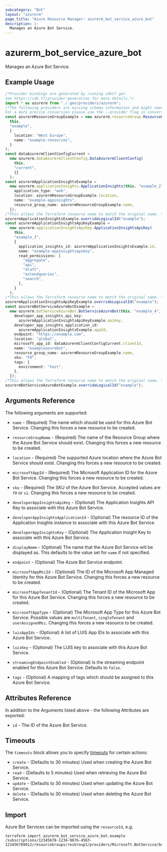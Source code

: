 ```yaml
---
subcategory: "Bot"
layout: "azurerm"
page_title: "Azure Resource Manager: azurerm_bot_service_azure_bot"
description: |-
  Manages an Azure Bot Service.
---
```


# azurerm\_bot\_service\_azure\_bot

Manages an Azure Bot Service.

## Example Usage

```typescript
/*Provider bindings are generated by running cdktf get.
See https://cdk.tf/provider-generation for more details.*/
import * as azurerm from "./.gen/providers/azurerm";
/*The following providers are missing schema information and might need manual adjustments to synthesize correctly: azurerm.
For a more precise conversion please use the --provider flag in convert.*/
const azurermResourceGroupExample = new azurerm.resourceGroup.ResourceGroup(
  this,
  "example",
  {
    location: "West Europe",
    name: "example-resources",
  }
);
const dataAzurermClientConfigCurrent =
  new azurerm.dataAzurermClientConfig.DataAzurermClientConfig(
    this,
    "current",
    {}
  );
const azurermApplicationInsightsExample =
  new azurerm.applicationInsights.ApplicationInsights(this, "example_2", {
    application_type: "web",
    location: azurermResourceGroupExample.location,
    name: "example-appinsights",
    resource_group_name: azurermResourceGroupExample.name,
  });
/*This allows the Terraform resource name to match the original name. You can remove the call if you don't need them to match.*/
azurermApplicationInsightsExample.overrideLogicalId("example");
const azurermApplicationInsightsApiKeyExample =
  new azurerm.applicationInsightsApiKey.ApplicationInsightsApiKey(
    this,
    "example_3",
    {
      application_insights_id: azurermApplicationInsightsExample.id,
      name: "example-appinsightsapikey",
      read_permissions: [
        "aggregate",
        "api",
        "draft",
        "extendqueries",
        "search",
      ],
    }
  );
/*This allows the Terraform resource name to match the original name. You can remove the call if you don't need them to match.*/
azurermApplicationInsightsApiKeyExample.overrideLogicalId("example");
const azurermBotServiceAzureBotExample =
  new azurerm.botServiceAzureBot.BotServiceAzureBot(this, "example_4", {
    developer_app_insights_api_key:
      azurermApplicationInsightsApiKeyExample.apiKey,
    developer_app_insights_application_id:
      azurermApplicationInsightsExample.appId,
    endpoint: "https://example.com",
    location: "global",
    microsoft_app_id: dataAzurermClientConfigCurrent.clientId,
    name: "exampleazurebot",
    resource_group_name: azurermResourceGroupExample.name,
    sku: "F0",
    tags: {
      environment: "test",
    },
  });
/*This allows the Terraform resource name to match the original name. You can remove the call if you don't need them to match.*/
azurermBotServiceAzureBotExample.overrideLogicalId("example");

```

## Arguments Reference

The following arguments are supported:

*   `name` - (Required) The name which should be used for this Azure Bot Service. Changing this forces a new resource to be created.

*   `resourceGroupName` - (Required) The name of the Resource Group where the Azure Bot Service should exist. Changing this forces a new resource to be created.

*   `location` - (Required) The supported Azure location where the Azure Bot Service should exist. Changing this forces a new resource to be created.

*   `microsoftAppId` - (Required) The Microsoft Application ID for the Azure Bot Service. Changing this forces a new resource to be created.

*   `sku` - (Required) The SKU of the Azure Bot Service. Accepted values are `f0` or `s1`. Changing this forces a new resource to be created.

*   `developerAppInsightsApiKey` - (Optional) The Application Insights API Key to associate with this Azure Bot Service.

*   `developerAppInsightsApplicationId` - (Optional) The resource ID of the Application Insights instance to associate with this Azure Bot Service.

*   `developerAppInsightsKey` - (Optional) The Application Insight Key to associate with this Azure Bot Service.

*   `displayName` - (Optional) The name that the Azure Bot Service will be displayed as. This defaults to the value set for `name` if not specified.

*   `endpoint` - (Optional) The Azure Bot Service endpoint.

*   `microsoftAppMsiId` - (Optional) The ID of the Microsoft App Managed Identity for this Azure Bot Service. Changing this forces a new resource to be created.

*   `microsoftAppTenantId` - (Optional) The Tenant ID of the Microsoft App for this Azure Bot Service. Changing this forces a new resource to be created.

*   `microsoftAppType` - (Optional) The Microsoft App Type for this Azure Bot Service. Possible values are `multiTenant`, `singleTenant` and `userAssignedMsi`. Changing this forces a new resource to be created.

*   `luisAppIds` - (Optional) A list of LUIS App IDs to associate with this Azure Bot Service.

*   `luisKey` - (Optional) The LUIS key to associate with this Azure Bot Service.

*   `streamingEndpointEnabled` - (Optional) Is the streaming endpoint enabled for this Azure Bot Service. Defaults to `false`.

*   `tags` - (Optional) A mapping of tags which should be assigned to this Azure Bot Service.

## Attributes Reference

In addition to the Arguments listed above - the following Attributes are exported:

* `id` - The ID of the Azure Bot Service.

## Timeouts

The `timeouts` block allows you to specify [timeouts](https://www.terraform.io/language/resources/syntax#operation-timeouts) for certain actions:

* `create` - (Defaults to 30 minutes) Used when creating the Azure Bot Service.
* `read` - (Defaults to 5 minutes) Used when retrieving the Azure Bot Service.
* `update` - (Defaults to 30 minutes) Used when updating the Azure Bot Service.
* `delete` - (Defaults to 30 minutes) Used when deleting the Azure Bot Service.

## Import

Azure Bot Services can be imported using the `resourceId`, e.g.

```shell
terraform import azurerm_bot_service_azure_bot.example /subscriptions/12345678-1234-9876-4563-123456789012/resourceGroups/resGroup1/providers/Microsoft.BotService/botServices/botService1
```
